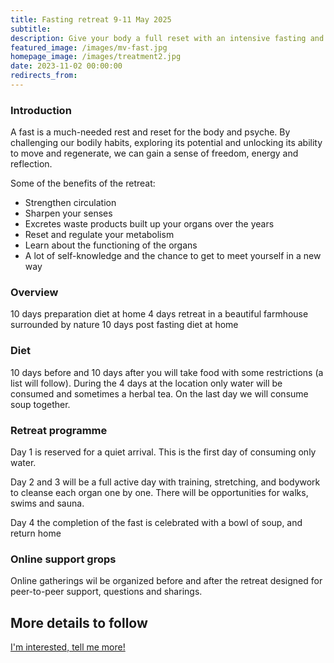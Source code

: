 ```yaml
---
title: Fasting retreat 9-11 May 2025
subtitle: 
description: Give your body a full reset with an intensive fasting and body therapy retreat, designed tp cleanse muscles, organs, emotions and the mind. Lead by Steffen Lundgaard, with over 15 years of experience in leading fasting retreats.
featured_image: /images/mv-fast.jpg
homepage_image: /images/treatment2.jpg
date: 2023-11-02 00:00:00
redirects_from:
---
```


### Introduction

A fast is a much-needed rest and reset for the body and psyche.
By challenging our bodily habits, exploring its potential and unlocking its ability to move and regenerate, we can gain a sense of freedom, energy and reflection.

Some of the benefits of the retreat:
- Strengthen circulation
- Sharpen your senses
- Excretes waste products built up your organs over the years
- Reset and regulate your metabolism
- Learn about the functioning of the organs
- A lot of self-knowledge and the chance to get to meet yourself in a new way

### Overview

10 days preparation diet at home
4 days retreat in a beautiful farmhouse surrounded by nature
10 days post fasting diet at home

### Diet

10 days before and 10 days after you will take food with some restrictions (a list will follow).
During the 4 days at the location only water will be consumed and sometimes a herbal tea.
On the last day we will consume soup together.

### Retreat programme

Day 1 is reserved for a quiet arrival.
This is the first day of consuming only water.

Day 2 and 3 will be a full active day with training, stretching, and bodywork to cleanse each organ one by one.
There will be opportunities for walks, swims and sauna.

Day 4 the completion of the fast is celebrated with a bowl of soup, and return home

### Online support grops

Online gatherings wil be organized before and after the retreat designed for peer-to-peer support, questions
and sharings.

## More details to follow

<a href="/contact" class="button button--large">I'm interested, tell me more!</a>
